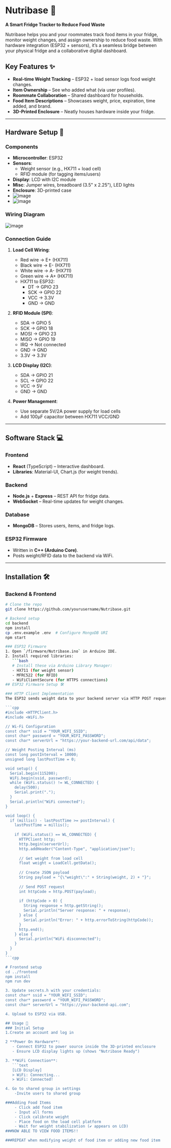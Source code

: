 # Nutribase 🍎  
**A Smart Fridge Tracker to Reduce Food Waste**  

Nutribase helps you and your roommates track food items in your fridge, monitor weight changes, and assign ownership to reduce food waste. With hardware integration (ESP32 + sensors), it’s a seamless bridge between your physical fridge and a collaborative digital dashboard.  

## Key Features ✨  
- **Real-time Weight Tracking** – ESP32 + load sensor logs food weight changes.  
- **Item Ownership** – See who added what (via user profiles).  
- **Roommate Collaboration** – Shared dashboard for households.  
- **Food Item Descriptions** – Showcases weight, price, expiration, time added, and brand. 
- **3D-Printed Enclosure** – Neatly houses hardware inside your fridge.  

---

## Hardware Setup 🔌  
### Components  
- **Microcontroller**: ESP32  
- **Sensors**:  
  - Weight sensor (e.g., HX711 + load cell)  
  - RFID module (for tagging items/users)  
- **Display**: LCD with I2C module  
- **Misc**: Jumper wires, breadboard (3.5" x 2.25"), LED lights  
- **Enclosure**: 3D-printed case
- ![image](https://github.com/user-attachments/assets/9104ae17-ffa0-46f5-8ee2-072a0c25709d)
- ![image](https://github.com/user-attachments/assets/db0b6cff-58c5-421c-89df-65fb364059f8)

 

### Wiring Diagram
![image](https://github.com/user-attachments/assets/ba8af867-2c43-44ac-93a1-67ae96bc55c2)
### Connection Guide
1. **Load Cell Wiring**:
   - Red wire → E+ (HX711)
   - Black wire → E- (HX711)
   - White wire → A- (HX711)
   - Green wire → A+ (HX711)
   - HX711 to ESP32:
     - DT → GPIO 23
     - SCK → GPIO 22
     - VCC → 3.3V
     - GND → GND

2. **RFID Module (SPI)**:
   - SDA → GPIO 5
   - SCK → GPIO 18
   - MOSI → GPIO 23
   - MISO → GPIO 19
   - IRQ → Not connected
   - GND → GND
   - 3.3V → 3.3V

3. **LCD Display (I2C)**:
   - SDA → GPIO 21
   - SCL → GPIO 22
   - VCC → 5V
   - GND → GND

4. **Power Management**:
   - Use separate 5V/2A power supply for load cells
   - Add 100µF capacitor between HX711 VCC/GND
---

## Software Stack 💻  
### Frontend  
- **React** (TypeScript) – Interactive dashboard.  
- **Libraries**: Material-UI, Chart.js (for weight trends).  

### Backend  
- **Node.js** + **Express** – REST API for fridge data.  
- **WebSocket** – Real-time updates for weight changes.  

### Database  
- **MongoDB** – Stores users, items, and fridge logs.  

### ESP32 Firmware  
- Written in **C++ (Arduino Core)**.  
- Posts weight/RFID data to the backend via WiFi.  

---

## Installation 🛠️  
### Backend & Frontend  
```bash
# Clone the repo
git clone https://github.com/yourusername/Nutribase.git

# Backend setup
cd backend
npm install
cp .env.example .env  # Configure MongoDB URI
npm start

### ESP32 Firmware  
1. Open `/firmware/Nutribase.ino` in Arduino IDE.  
2. Install required libraries:
   ```bash
   # Install these via Arduino Library Manager:
   - HX711 (for weight sensor)
   - MFRC522 (for RFID)
   - WiFiClientSecure (for HTTPS connections)
## ESP32 Firmware Setup 🛠️

### HTTP Client Implementation
The ESP32 sends weight data to your backend server via HTTP POST requests. Here's the core functionality:

```cpp
#include <HTTPClient.h>
#include <WiFi.h>

// Wi-Fi Configuration
const char* ssid = "YOUR_WIFI_SSID";
const char* password = "YOUR_WIFI_PASSWORD";
const char* serverUrl = "https://your-backend-url.com/api/data";

// Weight Posting Interval (ms)
const long postInterval = 10000; 
unsigned long lastPostTime = 0;

void setup() {
  Serial.begin(115200);
  WiFi.begin(ssid, password);
  while (WiFi.status() != WL_CONNECTED) {
    delay(500);
    Serial.print(".");
  }
  Serial.println("WiFi connected");
}

void loop() {
  if (millis() - lastPostTime >= postInterval) {
    lastPostTime = millis();
    
    if (WiFi.status() == WL_CONNECTED) {
      HTTPClient http;
      http.begin(serverUrl);
      http.addHeader("Content-Type", "application/json");
      
      // Get weight from load cell
      float weight = LoadCell.getData(); 
      
      // Create JSON payload
      String payload = "{\"weight\":" + String(weight, 2) + "}";
      
      // Send POST request
      int httpCode = http.POST(payload);
      
      if (httpCode > 0) {
        String response = http.getString();
        Serial.println("Server response: " + response);
      } else {
        Serial.println("Error: " + http.errorToString(httpCode));
      }
      http.end();
    } else {
      Serial.println("WiFi disconnected");
    }
  }
}
```cpp

# Frontend setup
cd ../frontend
npm install
npm run dev

3. Update secrets.h with your credentials:
const char* ssid = "YOUR_WIFI_SSID";
const char* password = "YOUR_WIFI_PASSWORD";
const char* serverUrl = "https://your-backend-api.com";

4. Upload to ESP32 via USB.

## Usage 🚀
### Initial Setup
1.Create an account and log in

2 **Power On Hardware**:
   - Connect ESP32 to power source inside the 3D-printed enclosure
   - Ensure LCD display lights up (shows "Nutribase Ready")

3. **WiFi Connection**:
   ```text
   [LCD Display]
   > WiFi: Connecting...
   > WiFi: Connected!

4. Go to shared group in settings
    -Invite users to shared group

###Adding Food Items
    - Click add food item
    - Input all forms
    - Click calibrate weight
    - Place food on the load cell platform
    - Wait for weight stabilization (✔️ appears on LCD)
###NOW ABLE TO VIEW FOOD ITEMS!!

###REPEAT when modifying weight of food item or adding new food item
